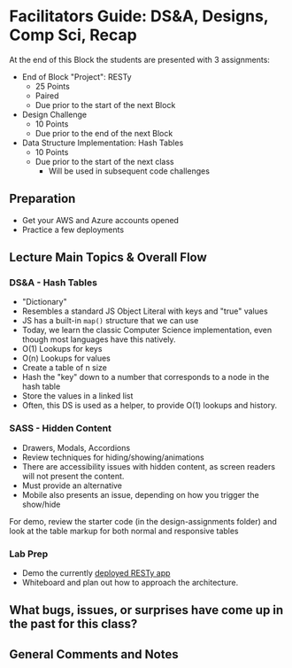 # Facilitators Guide: DS&A, Designs, Comp Sci, Recap


At the end of this Block the students are presented with 3 assignments:

* End of Block "Project": RESTy
  * 25 Points
  * Paired
  * Due prior to the start of the next Block
* Design Challenge
  * 10 Points
  * Due prior to the end of the next Block
* Data Structure Implementation: Hash Tables
  * 10 Points
  * Due prior to the start of the next class
    * Will be used in subsequent code challenges
    

## Preparation
* Get your AWS and Azure accounts opened
* Practice a few deployments

## Lecture Main Topics & Overall Flow

### DS&A - Hash Tables

* "Dictionary" 
* Resembles a standard JS Object Literal with keys and "true" values
* JS has a built-in `map()` structure that we can use
* Today, we learn the classic Computer Science implementation, even though most languages have this natively.
* O(1) Lookups for keys
* O(n) Lookups for values
* Create a table of n size
* Hash the "key" down to a number that corresponds to a node in the hash table
* Store the values in a linked list 
* Often, this DS is used as a helper, to provide O(1) lookups and history.

### SASS - Hidden Content

* Drawers, Modals, Accordions
* Review techniques for hiding/showing/animations
* There are accessibility issues with hidden content, as screen readers will not present the content.
* Must provide an alternative
* Mobile also presents an issue, depending on how you trigger the show/hide

For demo, review the starter code (in the design-assignments folder) and look at the table markup for both normal and responsive tables

### Lab Prep

* Demo the currently [deployed RESTy app](https://resty.netlify.com)
* Whiteboard and plan out how to approach the architecture.

## What bugs, issues, or surprises have come up in the past for this class?


## General Comments and Notes
